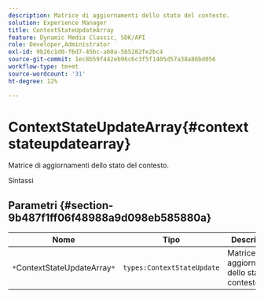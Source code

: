 ```yaml
---
description: Matrice di aggiornamenti dello stato del contesto.
solution: Experience Manager
title: ContextStateUpdateArray
feature: Dynamic Media Classic, SDK/API
role: Developer,Administrator
exl-id: 9b26c1d0-f6d7-45bc-a60a-5b5282fe2bc4
source-git-commit: 1ec8b59f442eb96c6c3f5f1405d57a38a86bd056
workflow-type: tm+mt
source-wordcount: '31'
ht-degree: 12%

---
```


# ContextStateUpdateArray{#contextstateupdatearray}

Matrice di aggiornamenti dello stato del contesto.

Sintassi

## Parametri {#section-9b487f1ff06f48988a9d098eb585880a}

| Nome | Tipo | Descrizione |
|---|---|---|
| `*`ContextStateUpdateArray`*` | `types:ContextStateUpdate` | Matrice di aggiornamenti dello stato del contesto. |

